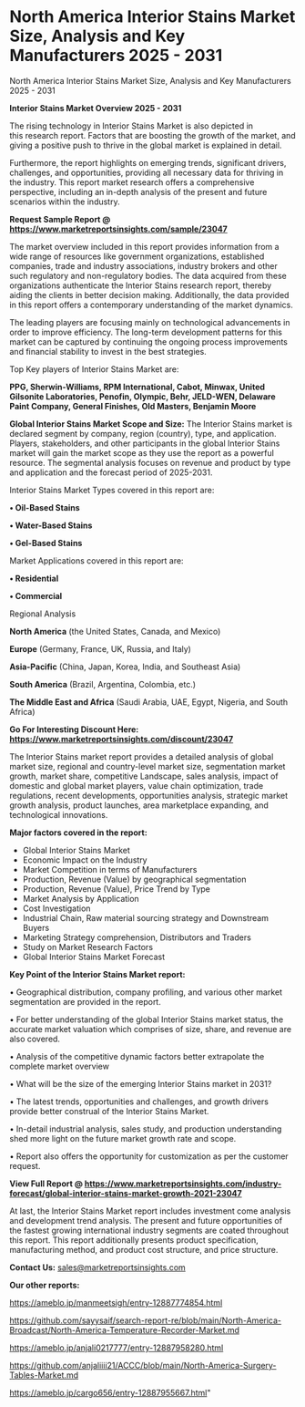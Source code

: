 # North America Interior Stains Market Size, Analysis and Key Manufacturers 2025 - 2031
North America Interior Stains Market Size, Analysis and Key Manufacturers 2025 - 2031

<Strong> Interior Stains Market Overview 2025 - 2031</strong>

The rising technology in Interior Stains Market is also depicted in this research report. Factors that are boosting the growth of the market, and giving a positive push to thrive in the global market is explained in detail.

Furthermore, the report highlights on emerging trends, significant drivers, challenges, and opportunities, providing all necessary data for thriving in the industry. This report market research offers a comprehensive perspective, including an in-depth analysis of the present and future scenarios within the industry.

<strong>Request Sample Report @ <a href=https://www.marketreportsinsights.com/sample/23047>https://www.marketreportsinsights.com/sample/23047</a></strong>

The market overview included in this report provides information from a wide range of resources like government organizations, established companies, trade and industry associations, industry brokers and other such regulatory and non-regulatory bodies. The data acquired from these organizations authenticate the Interior Stains research report, thereby aiding the clients in better decision making. Additionally, the data provided in this report offers a contemporary understanding of the market dynamics.

The leading players are focusing mainly on technological advancements in order to improve efficiency. The long-term development patterns for this market can be captured by continuing the ongoing process improvements and financial stability to invest in the best strategies.

Top Key players of Interior Stains Market are:

<strong>PPG, Sherwin-Williams, RPM International, Cabot, Minwax, United Gilsonite Laboratories, Penofin, Olympic, Behr, JELD-WEN, Delaware Paint Company, General Finishes, Old Masters, Benjamin Moore</strong>

<strong><b>Global Interior Stains Market Scope and Size:</b></strong>
The Interior Stains market is declared segment by company, region (country), type, and application. Players, stakeholders, and other participants in the global Interior Stains market will gain the market scope as they use the report as a powerful resource. The segmental analysis focuses on revenue and product by type and application and the forecast period of 2025-2031.

Interior Stains Market Types covered in this report are:

<strong>• Oil-Based Stains

• Water-Based Stains

• Gel-Based Stains</strong>

Market Applications covered in this report are:

<strong>• Residential

• Commercial</strong> 

Regional Analysis

<strong>North America</strong> (the United States, Canada, and Mexico)

<strong>Europe</strong> (Germany, France, UK, Russia, and Italy)

<strong>Asia-Pacific</strong> (China, Japan, Korea, India, and Southeast Asia)

<strong>South America</strong> (Brazil, Argentina, Colombia, etc.)

<strong>The Middle East and Africa</strong> (Saudi Arabia, UAE, Egypt, Nigeria, and South Africa)

<strong>Go For Interesting Discount Here: <a href=https://www.marketreportsinsights.com/discount/23047>https://www.marketreportsinsights.com/discount/23047</a></strong>

The Interior Stains market report provides a detailed analysis of global market size, regional and country-level market size, segmentation market growth, market share, competitive Landscape, sales analysis, impact of domestic and global market players, value chain optimization, trade regulations, recent developments, opportunities analysis, strategic market growth analysis, product launches, area marketplace expanding, and technological innovations.

<strong><b>Major factors covered in the report:</b></strong>
<ul>
  <li>Global Interior Stains Market </li>
  <li>Economic Impact on the Industry</li>
  <li>Market Competition in terms of Manufacturers</li>
  <li>Production, Revenue (Value) by geographical segmentation</li>
  <li>Production, Revenue (Value), Price Trend by Type</li>
  <li>Market Analysis by Application</li>
  <li>Cost Investigation</li>
  <li>Industrial Chain, Raw material sourcing strategy and Downstream Buyers</li>
  <li>Marketing Strategy comprehension, Distributors and Traders</li>
  <li>Study on Market Research Factors</li>
  <li>Global Interior Stains Market Forecast</li>
</ul>

<strong><b>Key Point of the Interior Stains Market report:</b></strong>

• Geographical distribution, company profiling, and various other market segmentation are provided in the report.

• For better understanding of the global Interior Stains market status, the accurate market valuation which comprises of size, share, and revenue are also covered.

• Analysis of the competitive dynamic factors better extrapolate the complete market overview

• What will be the size of the emerging Interior Stains market in 2031?

• The latest trends, opportunities and challenges, and growth drivers provide better construal of the Interior Stains Market.

• In-detail industrial analysis, sales study, and production understanding shed more light on the future market growth rate and scope.

• Report also offers the opportunity for customization as per the customer request.

<strong><b>View Full Report @ <a href=https://www.marketreportsinsights.com/industry-forecast/global-interior-stains-market-growth-2021-23047>https://www.marketreportsinsights.com/industry-forecast/global-interior-stains-market-growth-2021-23047</a></b></strong>


At last, the Interior Stains Market report includes investment come analysis and development trend analysis. The present and future opportunities of the fastest growing international industry segments are coated throughout this report. This report additionally presents product specification, manufacturing method, and product cost structure, and price structure.

<strong>Contact Us:</strong>
sales@marketreportsinsights.com

<strong>Our other reports:</strong>

<a href=https://ameblo.jp/manmeetsigh/entry-12887774854.html>https://ameblo.jp/manmeetsigh/entry-12887774854.html</a>

<a href=https://github.com/sayysaif/search-report-re/blob/main/North-America-Broadcast/North-America-Temperature-Recorder-Market.md>https://github.com/sayysaif/search-report-re/blob/main/North-America-Broadcast/North-America-Temperature-Recorder-Market.md</a>

<a href=https://ameblo.jp/anjali0217777/entry-12887958280.html>https://ameblo.jp/anjali0217777/entry-12887958280.html</a>

<a href=https://github.com/anjaliiii21/ACCC/blob/main/North-America-Surgery-Tables-Market.md>https://github.com/anjaliiii21/ACCC/blob/main/North-America-Surgery-Tables-Market.md</a>

<a href=https://ameblo.jp/cargo656/entry-12887955667.html>https://ameblo.jp/cargo656/entry-12887955667.html</a>"
